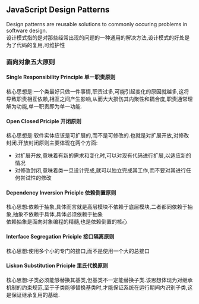 ## JavaScript Design Patterns
Design patterns are reusable solutions to commonly occuring problems in software design.  
设计模式指的是对那些经常出现的问题的一种通用的解决方法,设计模式的好处是为了代码的复用,可维护性

### 面向对象五大原则

#### Single Responsibility Principle 单一职责原则
核心思想是:一个类最好只做一件事情,职责过多,可能引起变化的原因就越多,这将导致职责相互依赖,相互之间产生影响,从而大大损伤其内聚性和耦合度,职责通常理解为功能,单一职责即为单一功能.

#### Open Closed Priciple 开闭原则
核心思想是:软件实体应该是可扩展的,而不是可修改的.也就是对扩展开放,对修改封闭.开放封闭原则主要体现在两个方面:  
- 对扩展开放,意味着有新的需求和变化时,可以对现有代码进行扩展,以适应新的情况
- 对修改封闭,意味着类一旦设计完成,就可以独立完成其工作,而不要对其进行任何尝试性的修改

#### Dependency Inversion Priciple 依赖倒置原则
核心思想:依赖于抽象,具体而言就是高层模块不依赖于底层模块,二者都同依赖于抽象,抽象不依赖于具体,具体必须依赖于抽象  
依赖抽象是面向对象编程的精髓,也是依赖倒置的核心

#### Interface Segregation Priciple 接口隔离原则
核心思想:使用多个小的专门的接口,而不是使用一个大的总接口

#### Liskon Substitution Priciple 里氏代换原则
核心思想:子类必须能够替换其基类,但基类不一定能替换子类.该思想体现为对继承机制的约束规范,至于子类能够替换基类时,才能保证系统在运行期间内识别子类,这是保证继承复用的基础.

